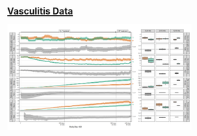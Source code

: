 ## [Vasculitis Data](https://rpubs.com/acalatroni/764773)

<img src="https://raw.githubusercontent.com/agstn/WW/main/2021-05-12/fig-gif_420.png" width="85%" height="85%">
